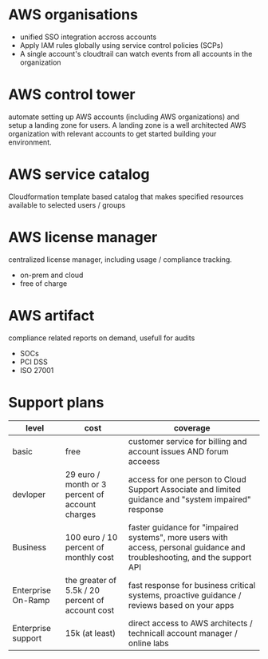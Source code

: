 # AWS organisations
- unified SSO integration accross accounts
- Apply IAM rules globally using service control policies (SCPs)
- A single account's cloudtrail can watch events from all accounts in the organization

# AWS control tower
automate setting up AWS accounts (including AWS organizations) and setup a landing zone for users. A landing zone is a well architected AWS organization with relevant accounts to get started building your environment. 

# AWS service catalog
Cloudformation template based catalog that makes specified resources available to selected users / groups

# AWS license manager
centralized license manager, including usage / compliance tracking. 
- on-prem and cloud
- free of charge

# AWS artifact
compliance related reports on demand, usefull for audits
- SOCs
- PCI DSS
- ISO 27001

# Support plans
| level | cost | coverage|
|-|-|-|
|basic|free|customer service for billing and account issues AND forum acceess|
|devloper| 29 euro / month or 3 percent of account charges|access for one person to Cloud Support Associate and limited guidance and "system impaired" response|
|Business|100 euro / 10 percent of monthly cost|faster guidance for "impaired systems", more users with access, personal guidance and troubleshooting, and the support API||
|Enterprise On-Ramp|the greater of 5.5k / 20 percent of account cost|fast response for business critical systems, proactive guidance / reviews based on your apps|
|Enterprise support|15k (at least)|direct access to AWS architects / technicall account manager / online labs|

